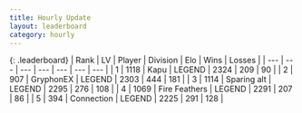 ```yaml
---
title: Hourly Update
layout: leaderboard
category: hourly
---
```


{: .leaderboard}
| Rank | LV | Player | Division | Elo | Wins | Losses |
| --- | --- | --- | --- | --- | --- | --- |
| <span data-change="0">1</span> | 1118 | <span title="ID: 204953">Kapu</span> | LEGEND | <span data-change="0">2324</span> | <span data-change="0">209</span> | <span data-change="0">90</span> |
| <span data-change="0">2</span> | 907 | <span title="ID: 315148">GryphonEX</span> | LEGEND | <span data-change="4">2303</span> | <span data-change="4">444</span> | <span data-change="1">181</span> |
| <span data-change="0">3</span> | 1114 | <span title="ID: 203132">Sparing alt</span> | LEGEND | <span data-change="0">2295</span> | <span data-change="0">276</span> | <span data-change="0">108</span> |
| <span data-change="0">4</span> | 1069 | <span title="ID: 357425">Fire Feathers</span> | LEGEND | <span data-change="13">2291</span> | <span data-change="2">207</span> | <span data-change="0">86</span> |
| <span data-change="0">5</span> | 394 | <span title="ID: 539711">Connection</span> | LEGEND | <span data-change="2">2225</span> | <span data-change="1">291</span> | <span data-change="0">128</span> |